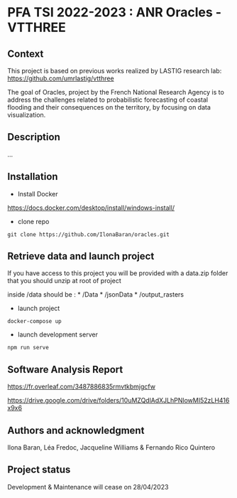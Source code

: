 # PFA TSI 2022-2023 : ANR Oracles - VTTHREE

## Context

This project is based on previous works realized by LASTIG research lab: https://github.com/umrlastig/vtthree 

The goal of Oracles, project by the French National Research Agency is to address the challenges related to probabilistic forecasting of coastal flooding and their consequences on the territory, by focusing on data visualization. 
    
## Description 

...

## Installation

* Install Docker 

https://docs.docker.com/desktop/install/windows-install/


* clone repo

```git clone https://github.com/IlonaBaran/oracles.git```

## Retrieve data and launch project

If you have access to this project you will be provided with a data.zip folder that you should unzip at root of project

inside /data should be :
    * /Data
    * /jsonData
    * /output_rasters

* launch project

``` docker-compose up ```

* launch development server

``` npm run serve ```


## Software Analysis Report

https://fr.overleaf.com/3487886835rmvtkbmjgcfw

https://drive.google.com/drive/folders/10uMZQdlAdXJLhPNlowMI52zLH416x9x6

## Authors and acknowledgment
Ilona Baran, Léa Fredoc, Jacqueline Williams & Fernando Rico Quintero

## Project status
Development & Maintenance will cease on 28/04/2023




